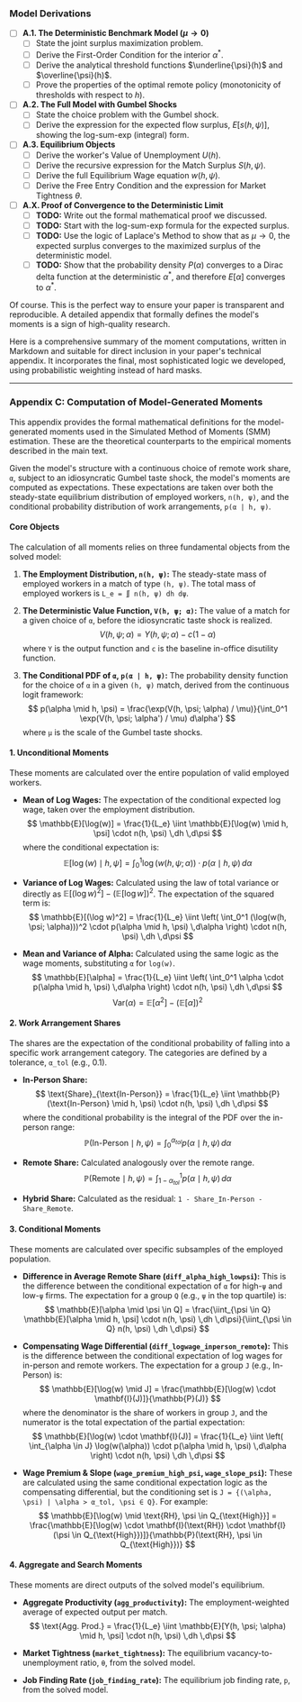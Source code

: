 ### **Model Derivations**

-   [ ] **A.1. The Deterministic Benchmark Model ($\mu \to 0$)**
    -   [ ] State the joint surplus maximization problem.
    -   [ ] Derive the First-Order Condition for the interior $\alpha^*$.
    -   [ ] Derive the analytical threshold functions $\underline{\psi}(h)$ and $\overline{\psi}(h)$.
    -   [ ] Prove the properties of the optimal remote policy (monotonicity of thresholds with respect to $h$).
-   [ ] **A.2. The Full Model with Gumbel Shocks**
    -   [ ] State the choice problem with the Gumbel shock.
    -   [ ] Derive the expression for the expected flow surplus, $E[s(h,\psi)]$, showing the log-sum-exp (integral) form.
-   [ ] **A.3. Equilibrium Objects**
    -   [ ] Derive the worker's Value of Unemployment $U(h)$.
    -   [ ] Derive the recursive expression for the Match Surplus $S(h,\psi)$.
    -   [ ] Derive the full Equilibrium Wage equation $w(h,\psi)$.
    -   [ ] Derive the Free Entry Condition and the expression for Market Tightness $\theta$.
-   [ ] **A.X. Proof of Convergence to the Deterministic Limit**
    -   [ ] **TODO:** Write out the formal mathematical proof we discussed.
    -   [ ] **TODO:** Start with the log-sum-exp formula for the expected surplus.
    -   [ ] **TODO:** Use the logic of Laplace's Method to show that as $\mu \to 0$, the expected surplus converges to the maximized surplus of the deterministic model.
    -   [ ] **TODO:** Show that the probability density $P(\alpha)$ converges to a Dirac delta function at the deterministic $\alpha^*$, and therefore $E[\alpha]$ converges to $\alpha^*$.

Of course. This is the perfect way to ensure your paper is transparent and reproducible. A detailed appendix that formally defines the model's moments is a sign of high-quality research.

Here is a comprehensive summary of the moment computations, written in Markdown and suitable for direct inclusion in your paper's technical appendix. It incorporates the final, most sophisticated logic we developed, using probabilistic weighting instead of hard masks.

---

### **Appendix C: Computation of Model-Generated Moments**

This appendix provides the formal mathematical definitions for the model-generated moments used in the Simulated Method of Moments (SMM) estimation. These are the theoretical counterparts to the empirical moments described in the main text.

Given the model's structure with a continuous choice of remote work share, `α`, subject to an idiosyncratic Gumbel taste shock, the model's moments are computed as expectations. These expectations are taken over both the steady-state equilibrium distribution of employed workers, `n(h, ψ)`, and the conditional probability distribution of work arrangements, `p(α | h, ψ)`.

#### **Core Objects**

The calculation of all moments relies on three fundamental objects from the solved model:

1.  **The Employment Distribution, `n(h, ψ)`:** The steady-state mass of employed workers in a match of type `(h, ψ)`. The total mass of employed workers is `L_e = ∬ n(h, ψ) dh dψ`.

2.  **The Deterministic Value Function, `V(h, ψ; α)`:** The value of a match for a given choice of `α`, before the idiosyncratic taste shock is realized.
    $$ V(h, ψ; \alpha) = Y(h, \psi; \alpha) - c(1-\alpha) $$
    where `Y` is the output function and `c` is the baseline in-office disutility function.

3.  **The Conditional PDF of `α`, `p(α | h, ψ)`:** The probability density function for the choice of `α` in a given `(h, ψ)` match, derived from the continuous logit framework:
    $$ p(\alpha \mid h, \psi) = \frac{\exp(V(h, \psi; \alpha) / \mu)}{\int_0^1 \exp(V(h, \psi; \alpha') / \mu) d\alpha'} $$
    where `μ` is the scale of the Gumbel taste shocks.

#### **1. Unconditional Moments**

These moments are calculated over the entire population of valid employed workers.

*   **Mean of Log Wages:** The expectation of the conditional expected log wage, taken over the employment distribution.
    $$ \mathbb{E}[\log(w)] = \frac{1}{L_e} \iint \mathbb{E}[\log(w) \mid h, \psi] \cdot n(h, \psi) \,dh \,d\psi $$
    where the conditional expectation is:
    $$ \mathbb{E}[\log(w) \mid h, \psi] = \int_0^1 \log(w(h, \psi; \alpha)) \cdot p(\alpha \mid h, \psi) \,d\alpha $$

*   **Variance of Log Wages:** Calculated using the law of total variance or directly as $\mathbb{E}[(\log w)^2] - (\mathbb{E}[\log w])^2$. The expectation of the squared term is:
    $$ \mathbb{E}[(\log w)^2] = \frac{1}{L_e} \iint \left( \int_0^1 (\log(w(h, \psi; \alpha)))^2 \cdot p(\alpha \mid h, \psi) \,d\alpha \right) \cdot n(h, \psi) \,dh \,d\psi $$

*   **Mean and Variance of Alpha:** Calculated using the same logic as the wage moments, substituting `α` for `log(w)`.
    $$ \mathbb{E}[\alpha] = \frac{1}{L_e} \iint \left( \int_0^1 \alpha \cdot p(\alpha \mid h, \psi) \,d\alpha \right) \cdot n(h, \psi) \,dh \,d\psi $$
    $$ \text{Var}(\alpha) = \mathbb{E}[\alpha^2] - (\mathbb{E}[\alpha])^2 $$

#### **2. Work Arrangement Shares**

The shares are the expectation of the conditional probability of falling into a specific work arrangement category. The categories are defined by a tolerance, `α_tol` (e.g., 0.1).

*   **In-Person Share:**
    $$ \text{Share}_{\text{In-Person}} = \frac{1}{L_e} \iint \mathbb{P}(\text{In-Person} \mid h, \psi) \cdot n(h, \psi) \,dh \,d\psi $$
    where the conditional probability is the integral of the PDF over the in-person range:
    $$ \mathbb{P}(\text{In-Person} \mid h, \psi) = \int_0^{\alpha_{tol}} p(\alpha \mid h, \psi) \,d\alpha $$

*   **Remote Share:** Calculated analogously over the remote range.
    $$ \mathbb{P}(\text{Remote} \mid h, \psi) = \int_{1-\alpha_{tol}}^{1} p(\alpha \mid h, \psi) \,d\alpha $$

*   **Hybrid Share:** Calculated as the residual: `1 - Share_In-Person - Share_Remote`.

#### **3. Conditional Moments**

These moments are calculated over specific subsamples of the employed population.

*   **Difference in Average Remote Share (`diff_alpha_high_lowpsi`):** This is the difference between the conditional expectation of `α` for high-`ψ` and low-`ψ` firms. The expectation for a group `Q` (e.g., `ψ` in the top quartile) is:
    $$ \mathbb{E}[\alpha \mid \psi \in Q] = \frac{\iint_{\psi \in Q} \mathbb{E}[\alpha \mid h, \psi] \cdot n(h, \psi) \,dh \,d\psi}{\iint_{\psi \in Q} n(h, \psi) \,dh \,d\psi} $$

*   **Compensating Wage Differential (`diff_logwage_inperson_remote`):** This is the difference between the conditional expectation of log wages for in-person and remote workers. The expectation for a group `J` (e.g., In-Person) is:
    $$ \mathbb{E}[\log(w) \mid J] = \frac{\mathbb{E}[\log(w) \cdot \mathbf{I}(J)]}{\mathbb{P}(J)} $$
    where the denominator is the share of workers in group `J`, and the numerator is the total expectation of the partial expectation:
    $$ \mathbb{E}[\log(w) \cdot \mathbf{I}(J)] = \frac{1}{L_e} \iint \left( \int_{\alpha \in J} \log(w(\alpha)) \cdot p(\alpha \mid h, \psi) \,d\alpha \right) \cdot n(h, \psi) \,dh \,d\psi $$

*   **Wage Premium & Slope (`wage_premium_high_psi`, `wage_slope_psi`):** These are calculated using the same conditional expectation logic as the compensating differential, but the conditioning set is `J = {(\alpha, \psi) | \alpha > α_tol, \psi ∈ Q}`. For example:
    $$ \mathbb{E}[\log(w) \mid \text{RH}, \psi \in Q_{\text{High}}] = \frac{\mathbb{E}[\log(w) \cdot \mathbf{I}(\text{RH}) \cdot \mathbf{I}(\psi \in Q_{\text{High}})]}{\mathbb{P}(\text{RH}, \psi \in Q_{\text{High}})} $$

#### **4. Aggregate and Search Moments**

These moments are direct outputs of the solved model's equilibrium.

*   **Aggregate Productivity (`agg_productivity`):** The employment-weighted average of expected output per match.
    $$ \text{Agg. Prod.} = \frac{1}{L_e} \iint \mathbb{E}[Y(h, \psi; \alpha) \mid h, \psi] \cdot n(h, \psi) \,dh \,d\psi $$

*   **Market Tightness (`market_tightness`):** The equilibrium vacancy-to-unemployment ratio, `θ`, from the solved model.

*   **Job Finding Rate (`job_finding_rate`):** The equilibrium job finding rate, `p`, from the solved model.